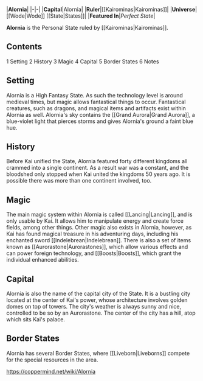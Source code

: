 |**Alornia**|
|-|-|
|**Capital**|Alornia|
|**Ruler**|[[Kairominas\|Kairominas]]|
|**Universe**|[[Wode\|Wode]] [[State\|States]]|
|**Featured In**|*Perfect State*|

**Alornia** is the Personal State ruled by [[Kairominas\|Kairominas]].

## Contents

1 Setting
2 History
3 Magic
4 Capital
5 Border States
6 Notes


## Setting
Alornia is a High Fantasy State. As such the technology level is around medieval times, but magic allows fantastical things to occur. Fantastical creatures, such as dragons, and magical items and artifacts exist within Alornia as well.
Alornia's sky contains the [[Grand Aurora\|Grand Aurora]], a blue-violet light that pierces storms and gives Alornia's ground a faint blue hue.

## History
Before Kai unified the State, Alornia featured forty different kingdoms all crammed into a single continent. As a result war was a constant, and the bloodshed only stopped when Kai united the kingdoms 50 years ago. It is possible there was more than one continent involved, too.

## Magic
The main magic system within Alornia is called [[Lancing\|Lancing]], and is only usable by Kai. It allows him to manipulate energy and create force fields, among other things. Other magic also exists in Alornia, however, as Kai has found magical treasure in his adventuring days, including his enchanted sword [[Indelebrean\|Indelebrean]]. There is also a set of items known as [[Aurorastone\|Aurorastones]], which allow various effects and can power foreign technology, and [[Boosts\|Boosts]], which grant the individual enhanced abilities.

## Capital
Alornia is also the name of the capital city of the State. It is a bustling city located at the center of Kai's power, whose architecture involves golden domes on top of towers. The city's weather is always sunny and nice, controlled to be so by an Aurorastone. The center of the city has a hill, atop which sits Kai's palace.

## Border States
Alornia has several Border States, where [[Liveborn\|Liveborns]] compete for the special resources in the area.



https://coppermind.net/wiki/Alornia